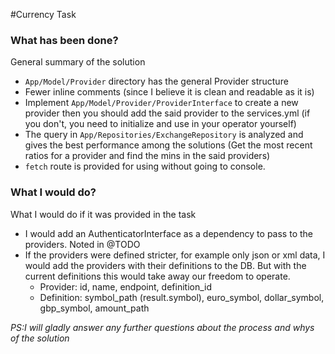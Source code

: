 #Currency Task

### What has been done?

General summary of the solution

- `App/Model/Provider` directory has the general Provider structure
- Fewer inline comments (since I believe it is clean and readable as it is)
- Implement `App/Model/Provider/ProviderInterface` to create a new provider then you should add the said provider to the services.yml (if  you don't, you need to initialize and use in your operator yourself)
- The query in `App/Repositories/ExchangeRepository` is analyzed and gives the best performance among the solutions (Get the most recent ratios for a provider and find the mins in the said providers)
- `fetch` route is provided for using without going to console.


### What I would do?

What I would do if it was provided in the task

- I would add an AuthenticatorInterface as a dependency to pass to the providers. Noted in @TODO
- If the providers were defined stricter, for example only json or xml data, I would add the providers with their definitions to the DB. But with the current definitions this would take away our freedom to operate.
  - Provider: id, name, endpoint, definition_id
  - Definition: symbol_path (result.symbol), euro_symbol, dollar_symbol, gbp_symbol, amount_path
  
  
 _PS:I will gladly answer any further questions about the process and whys of the solution_